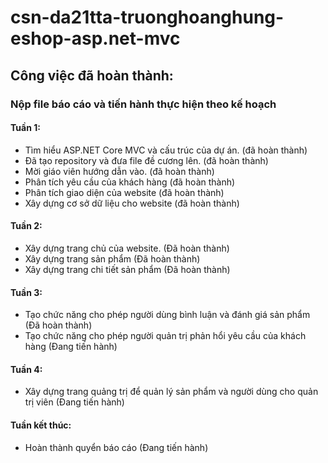 # csn-da21tta-truonghoanghung-eshop-asp.net-mvc
## **Công việc đã hoàn thành:**
### Nộp file báo cáo và tiến hành thực hiện theo kế hoạch
#### Tuần 1:
+ Tìm hiểu ASP.NET Core MVC và cấu trúc của dự án. (đã hoàn thành)
+ Đã tạo repository và đưa file đề cương lên. (đã hoàn thành)
+ Mời giáo viên hướng dẫn vào. (đã hoàn thành)
+ Phân tích yêu cầu của khách hàng (đã hoàn thành)
+ Phân tích giao diện của website (đã hoàn thành)
+ Xây dựng cơ sở dữ liệu cho website (đã hoàn thành)
#### Tuần 2:
+ Xây dựng trang chủ của website. (Đã hoàn thành)
+ Xây dựng trang sản phẩm (Đã hoàn thành)
+ Xây dựng trang chi tiết sản phẩm (Đã hoàn thành)
#### Tuần 3:
+ Tạo chức năng cho phép người dùng bình luận và đánh giá sản phẩm (Đã hoàn thành)
+ Tạo chức năng cho phép người quản trị phản hổi yêu cầu của khách hàng (Đang tiến hành)
#### Tuần 4:
+ Xây dựng trang quảng trị để quản lý sản phẩm và người dùng cho quản trị viên (Đang tiến hành)
#### Tuần kết thúc:
+ Hoàn thành quyển báo cáo (Đang tiến hành)
